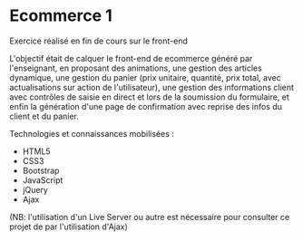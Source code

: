 # Ecommerce 1
Exercice réalisé en fin de cours sur le front-end

L'objectif était de calquer le front-end de ecommerce généré par l'enseignant, en proposant des animations, une gestion des articles dynamique, une gestion du panier (prix unitaire, quantité, prix total, avec actualisations sur action de l'utilisateur), une gestion des informations client avec contrôles de saisie en direct et lors de la soumission du formulaire, et enfin la génération d'une page de confirmation avec reprise des infos du client et du panier.

Technologies et connaissances mobilisées :
- HTML5
- CSS3
- Bootstrap
- JavaScript
- jQuery
- Ajax

(NB: l'utilisation d'un Live Server ou autre est nécessaire pour consulter ce projet de par l'utilisation d'Ajax)